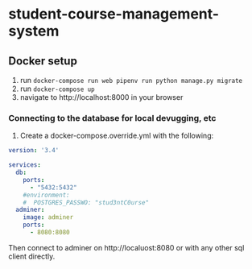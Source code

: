 # student-course-management-system

## Docker setup

1. run `docker-compose run web pipenv run python manage.py migrate`
2. run `docker-compose up`
3. navigate to http://localhost:8000 in your browser

### Connecting to the database for local devugging, etc

1. Create a docker-compose.override.yml with the following:

```yml
version: '3.4'

services:
  db:
    ports:
      - "5432:5432"
    #environment:
    #  POSTGRES_PASSWO: "stud3ntC0urse"
  adminer:
    image: adminer
    ports:
      - 8080:8080
```

Then connect to adminer on http://localuost:8080 or with any other sql client directly.